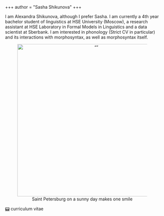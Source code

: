 +++
author = "Sasha Shikunova"
+++

I am Alexandra Shikunova, although I prefer Sasha. I am currently a 4th year bachelor student of linguistics at HSE University (Moscow), a research assistant at HSE Laboratory in Formal Models in Linguistics and a data scientist at Sberbank. I am interested in phonology (Strict CV in particular) and its interactions with morphosyntax, as well as morphosyntax itself.

<figure>
  <center><img src="/images/pfp.jpg" alt= “” width="500">
  <figcaption>Saint Petersburg on a sunny day makes one smile</figcaption></center>
</figure>

[:pager:](https://raw.githubusercontent.com/thddbptnsndshs/curriculae-vitae/master/ENG_academic.pdf) curriculum vitae 